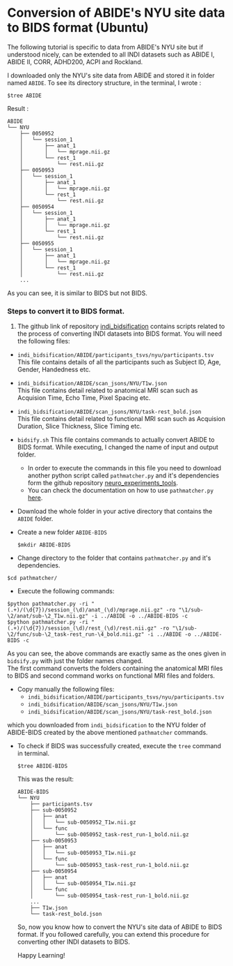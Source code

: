 # Conversion of ABIDE's NYU site data to BIDS format (Ubuntu)

The following tutorial is specific to data from ABIDE's NYU site but if understood nicely, can be extended to all INDI datasets such as ABIDE I, ABIDE II, CORR, ADHD200, ACPI and Rockland.


I downloaded only the NYU's site data from ABIDE and stored it in folder named `ABIDE`. To see its directory structure, in the terminal, I wrote :

```
$tree ABIDE
```
Result :

```
ABIDE
└── NYU
    ├── 0050952
    │   └── session_1
    │       ├── anat_1
    │       │   └── mprage.nii.gz
    │       └── rest_1
    │           └── rest.nii.gz
    ├── 0050953
    │   └── session_1
    │       ├── anat_1
    │       │   └── mprage.nii.gz
    │       └── rest_1
    │           └── rest.nii.gz
    ├── 0050954
    │   └── session_1
    │       ├── anat_1
    │       │   └── mprage.nii.gz
    │       └── rest_1
    │           └── rest.nii.gz
    ├── 0050955
    │   └── session_1
    │       ├── anat_1
    │       │   └── mprage.nii.gz
    │       └── rest_1
    │           └── rest.nii.gz
    ...
```
As you can see, it is similar to BIDS but not BIDS.

### Steps to convert it to BIDS format.

1. The github link of repository [indi_bidsification](https://github.com/FCP-INDI/indi_bidsification) contains scripts related to the process of converting INDI datasets into BIDS format. You will need the following files:
  - `indi_bidsification/ABIDE/participants_tsvs/nyu/participants.tsv`  
  This file contains details of all the participants such as Subject ID, Age, Gender, Handedness etc.
  - `indi_bidsification/ABIDE/scan_jsons/NYU/T1w.json`  
  This file contains detail related to anatomical MRI scan such as Acquision Time, Echo Time, Pixel Spacing etc.
  - `indi_bidsification/ABIDE/scan_jsons/NYU/task-rest_bold.json`  
  This file contains detail related to functional MRI scan such as Acquision Duration, Slice Thickness, Slice Timing etc.
  - `bidsify.sh`
  This file contains commands to actually convert ABIDE to BIDS format. While executing, I changed the name of input and output folder.  
    - In order to execute the commands in this file you need to download another python script called `pathmatcher.py` and it's dependencies form the github repository [neuro_experiments_tools](https://github.com/lrq3000/neuro_experiments_tools/tree/master/pathmatcher).
    - You can check the documentation on how to use `pathmatcher.py` [here](https://github.com/lrq3000/neuro_experiments_tools#regular-expression-path-matcher).  
- Download the whole folder in your active directory that contains the `ABIDE` folder.

- Create a new folder `ABIDE-BIDS`  

  ```
  $mkdir ABIDE-BIDS
  ```
- Change directory to the folder that contains `pathmatcher.py` and it's dependencies.
```
$cd pathmatcher/
```
- Execute the following commands:
```
$python pathmatcher.py -ri "(.+)/(\d{7})/session_(\d)/anat_(\d)/mprage.nii.gz" -ro "\1/sub-\2/anat/sub-\2_T1w.nii.gz" -i ../ABIDE -o ../ABIDE-BIDS -c
$python pathmatcher.py -ri "(.+)/(\d{7})/session_(\d)/rest_(\d)/rest.nii.gz" -ro "\1/sub-\2/func/sub-\2_task-rest_run-\4_bold.nii.gz" -i ../ABIDE -o ../ABIDE-BIDS -c
```
As you can see, the above commands are exactly same as the ones given in `bidsify.py` with just the folder names changed.  
The first command converts the folders containing the anatomical MRI files to BIDS and second command works on functional MRI files and folders.   

- Copy manually the following files:
  - `indi_bidsification/ABIDE/participants_tsvs/nyu/participants.tsv`  
  - `indi_bidsification/ABIDE/scan_jsons/NYU/T1w.json`  
  - `indi_bidsification/ABIDE/scan_jsons/NYU/task-rest_bold.json`  

which you downloaded from `indi_bidsification` to the NYU folder of ABIDE-BIDS created by the above mentioned `pathmatcher` commands.

- To check if BIDS was successfully created, execute the `tree` command in terminal.
  ```
  $tree ABIDE-BIDS
  ```
  This was the result:

  ```
  ABIDE-BIDS
  └── NYU
      ├── participants.tsv
      ├── sub-0050952
      │   ├── anat
      │   │   └── sub-0050952_T1w.nii.gz
      │   └── func
      │       └── sub-0050952_task-rest_run-1_bold.nii.gz
      ├── sub-0050953
      │   ├── anat
      │   │   └── sub-0050953_T1w.nii.gz
      │   └── func
      │       └── sub-0050953_task-rest_run-1_bold.nii.gz
      ├── sub-0050954
      │   ├── anat
      │   │   └── sub-0050954_T1w.nii.gz
      │   └── func
      │       └── sub-0050954_task-rest_run-1_bold.nii.gz
      ...
      ├── T1w.json
      └── task-rest_bold.json

  ```

  So, now you know how to convert the NYU's site data of ABIDE to BIDS format. If you followed carefully, you can extend this procedure for converting other INDI datasets to BIDS.

  Happy Learning!
